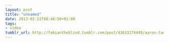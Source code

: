 ```yaml
---
layout: post
title: "unnamed"
date: 2013-02-21T08:48:50+01:00
tags:
- video
tumblr_url: http://fabiantheblind.tumblr.com/post/43633274449/aaron-tam-saz-a-compilation-of-vignettes-from-my
---
```

